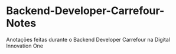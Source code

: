 # Backend-Developer-Carrefour-Notes
Anotações feitas durante o Backend Developer Carrefour na Digital Innovation One
